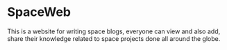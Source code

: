 # SpaceWeb
This is a website for writing space blogs, everyone can view and also add, share their knowledge related to space projects done all around the globe.
